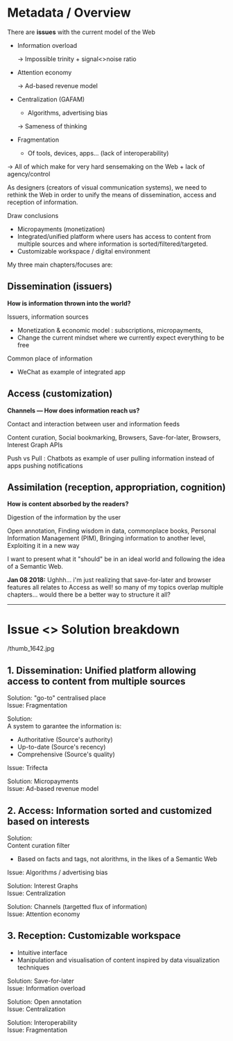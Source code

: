 # Metadata / Overview

There are **issues** with the current model of the Web

- Information overload

    → Impossible trinity + signal<>noise ratio

- Attention economy

    → Ad-based revenue model

- Centralization (GAFAM)
    - Algorithms, advertising bias

    → Sameness of thinking

- Fragmentation
    - Of tools, devices, apps... (lack of interoperability)

→ All of which make for very hard sensemaking on the Web + lack of agency/control

As designers (creators of visual communication systems), we need to rethink the Web in order to unify the means of dissemination, access and reception of information. 

Draw conclusions

- Micropayments (monetization)
- Integrated/unified platform where users has access to content from multiple sources and where information is sorted/filtered/targeted.
- Customizable workspace / digital environment

My three main chapters/focuses are:

## **Dissemination (issuers)**

**How is information thrown into the world?**

Issuers, information sources

- Monetization & economic model : subscriptions, micropayments,
- Change the current mindset where we currently expect everything to be free

Common place of information

- WeChat as example of integrated app

## **Access (customization)**

**Channels — How does information reach us?**

Contact and interaction between user and information feeds

Content curation, Social bookmarking, Browsers, Save-for-later, Browsers, Interest Graph APIs

Push vs Pull : Chatbots as example of user pulling information instead of apps pushing notifications

## **Assimilation (reception, appropriation, cognition)**

**How is content absorbed by the readers?**

Digestion of the information by the user

Open annotation, Finding wisdom in data, commonplace books, Personal Information Management (PIM), Bringing information to another level, Exploiting it in a new way

I want to present what it "should" be in an ideal world and following the idea of a Semantic Web.

**Jan 08 2018:** Ughhh... i'm just realizing that save-for-later and browser features all relates to Access as well! so many of my topics overlap multiple chapters... would there be a better way to structure it all?

---

# Issue <> Solution breakdown

/thumb_1642.jpg

## 1. Dissemination: Unified platform allowing access to content from multiple sources
Solution: "go-to" centralised place\
Issue: Fragmentation
	
Solution:\
A system to garantee the information is:
- Authoritative (Source's authority)
- Up-to-date (Source's recency)
- Comprehensive (Source's quality)

Issue: Trifecta

Solution: Micropayments\
Issue: Ad-based revenue model

## 2. Access: Information sorted and customized based on interests 
Solution:\
Content curation filter
- Based on facts and tags, not alorithms, in the likes of a Semantic Web

Issue: Algorithms / advertising bias

Solution: Interest Graphs\
Issue: Centralization

Solution: Channels (targetted flux of information)\
Issue: Attention economy

## 3. Reception: Customizable workspace
- Intuitive interface
- Manipulation and visualisation of content inspired by data visualization techniques

Solution: Save-for-later\
Issue: Information overload

Solution: Open annotation\
Issue: Centralization

Solution: Interoperability\
Issue: Fragmentation